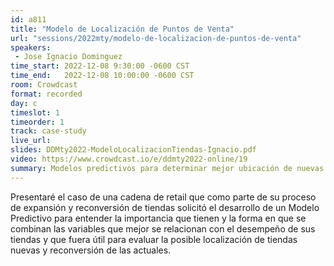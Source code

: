 ```yaml
---
id: a811
title: "Modelo de Localización de Puntos de Venta"
url: "sessions/2022mty/modelo-de-localizacion-de-puntos-de-venta"
speakers:
 - Jose Ignacio Dominguez
time_start: 2022-12-08 9:30:00 -0600 CST
time_end:   2022-12-08 10:00:00 -0600 CST
room: Crowdcast
format: recorded
day: c
timeslot: 1
timeorder: 1
track: case-study
live_url: 
slides: DDMty2022-ModeloLocalizacionTiendas-Ignacio.pdf
video: https://www.crowdcast.io/e/ddmty2022-online/19
summary: Modelos predictivos para determinar mejor ubicación de nuevas cadenas de retail.
---
```


Presentaré el caso de una cadena de retail que como parte de su proceso de expansión y reconversión de tiendas solicitó el desarrollo de un Modelo Predictivo para entender la importancia que tienen y la forma en que se combinan las variables que mejor se relacionan con el desempeño de sus tiendas y que fuera útil para evaluar la posible localización de tiendas nuevas y reconversión de las actuales.

